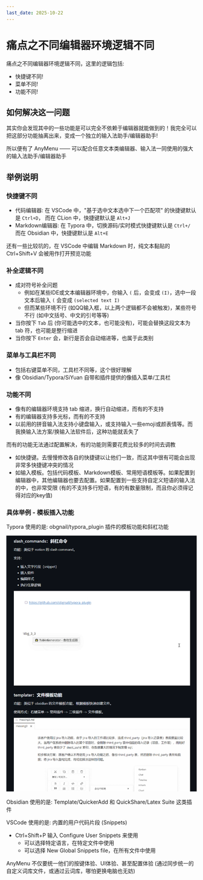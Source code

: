 ```yaml
---
last_date: 2025-10-22
---
```


# 痛点之不同编辑器环境逻辑不同

痛点之不同编辑器环境逻辑不同，这里的逻辑包括:

- 快捷键不同!
- 菜单不同!
- 功能不同!

## 如何解决这一问题

其实你会发现其中的一些功能是可以完全不依赖于编辑器就能做到的！我完全可以把这部分功能抽离出来，变成一个独立的输入法助手/编辑器助手!

所以便有了 AnyMenu —— 可以配合任意文本类编辑器、输入法一同使用的强大的输入法助手/编辑器助手

## 举例说明

### 快捷键不同

- 代码编辑器:
  在 VSCode 中，"基于选中文本选中下一个匹配项" 的快捷键默认是 `Ctrl+D`，
  而在 CLion 中，快捷键默认是 `Alt+J`
- Markdown编辑器:
  在 Typora 中，切换源码/实时模式快捷键默认是 `Ctrl+/`
  而在 Obsidian 中，快捷键默认是 `Alt+E`

还有一些比较坑的，在 VSCode 中编辑 Markdown 时，纯文本黏贴的 Ctrl+Shift+V 会被用作打开预览功能

### 补全逻辑不同

- 成对符号补全问题
  - 例如在某些IDE或文本编辑器环境中，你输入 `(` 后，会变成 `(I)`，选中一段文本后输入 `(` 会变成 `(selected text I)`
  - 但而某些环境不行 (如QQ输入框，以上两个逻辑都不会被触发)，某些符号不行 (如中文括号、中文的引号等等)
- 当你按下 `Tab` 后 (你可能选中的文本，也可能没有)，可能会替换这段文本为 tab 符，也可能是整行缩进
- 当你按下 `Enter` 会，新行是否会自动缩进等，也属于此类别

### 菜单与工具栏不同

- 包括右键菜单不同，工具栏不同等，这个很好理解
- 像 Obsidian/Typora/SiYuan 自带和插件提供的像插入菜单/工具栏

### 功能不同

- 像有的编辑器环境支持 tab 缩进，换行自动缩进，而有的不支持
- 有的编辑器支持多光标，而有的不支持
- 以前用的拼音输入法支持小键盘输入，或支持输入一些emoji或颜表情等。而我换输入法方案/换输入法软件后，这种功能就丢失了

而有的功能无法通过配置解决，有的功能则需要花费比较多的时间去调教

- 如快捷键。去慢慢修改各自的快捷键以让他们一致，而这其中很有可能会出现非常多快捷键冲突的情况
- 如输入模板。包括代码模板、Markdown模板、常用短语模板等。如果配置到编辑器中，其他编辑器也要去配置。如果配置到一些支持自定义短语的输入法的中，也非常受限 (有的不支持多行短语，有的有数量限制，而且你必须得记得对应的key值)

### 具体举例 - 模板插入功能

Typora 使用的是: obgnail/typora_plugin 插件的模板功能和斜杠功能

![](../../assets/df-typora.png)

Obsidian 使用的是: Template/QuickerAdd 和 QuickShare/Latex Suite 这类插件

VSCode 使用的是: 内置的用户代码片段 (Snippets)

- Ctrl+Shift+P 输入 Configure User Snippets 来使用
  - 可以选择特定语言，在特定文件中使用
  - 可以选择 New Global Snippets file，在所有文件中使用

AnyMenu 不仅要统一他们的按键体验、UI体验、甚至配置体验 (通过同步统一的自定义词库文件，或通过云词库，哪怕更换电脑也无妨)
